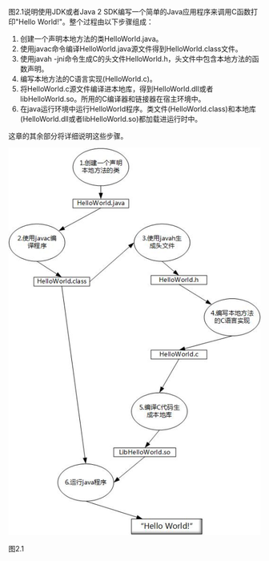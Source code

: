 图2.1说明使用JDK或者Java 2 SDK编写一个简单的Java应用程序来调用C函数打印"Hello World!"。整个过程由以下步骤组成：

1. 创建一个声明本地方法的类HelloWorld.java。
2. 使用javac命令编译HelloWorld.java源文件得到HelloWorld.class文件。
3. 使用javah -jni命令生成C的头文件HelloWorld.h，头文件中包含本地方法的函数声明。
4. 编写本地方法的C语言实现\(HelloWorld.c\)。
5. 将HelloWorld.c源文件编译进本地库，得到HelloWorld.dll或者libHelloWorld.so。所用的C编译器和链接器在宿主环境中。
6. 在java运行环境中运行HelloWorld程序。类文件\(HelloWorld.class\)和本地库\(HelloWorld.dll或者libHelloWorld.so\)都加载进运行时中。

这章的其余部分将详细说明这些步骤。

![](/assets/Figure_2_1.jpg)

图2.1